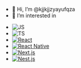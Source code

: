 - 👋 Hi, I’m @kjjkjjzyayufqza
- 👀 I’m interested in

* ![JS][javascript]
* ![TS][typescript]
* [![React][react.js]][react-url]
* [![React Native][react-native]][react-native-url]
* [![Next.js][next.js]][next-js-url]
* [![Nest.js][nest.js]][nest-js-url]
<!-- MARKDOWN LINKS & IMAGES -->
<!-- https://www.markdownguide.org/basic-syntax/#reference-style-links -->

[javascript]: https://img.shields.io/badge/JavaScript-F7DF1E?style=for-the-badge&logo=javascript&logoColor=black
[typescript]: https://img.shields.io/badge/Typescript-3178C6?style=for-the-badge&logo=Typescript&logoColor=ffffff
[react.js]: https://img.shields.io/badge/React-20232A?style=for-the-badge&logo=react&logoColor=61DAFB
[react-url]: https://reactjs.org/
[react-native]: https://img.shields.io/badge/React%20Native-61DAFB?style=for-the-badge&logo=React&logoColor=090000
[react-native-url]: https://reactnative.dev/
[next.js]: https://img.shields.io/badge/next.js-000000?style=for-the-badge&logo=nextdotjs&logoColor=white
[next-js-url]: https://nextjs.org/
[nest-js-url]: https://nestjs.org
[nest.js]: https://img.shields.io/badge/-NestJs-ea2845?style=for-the-badge&logo=nestjs&logoColor=white

